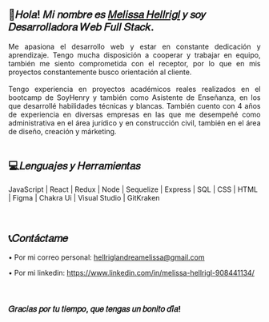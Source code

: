 ## 👋𝐻𝑜𝑙𝑎! 𝑀𝑖 𝑛𝑜𝑚𝑏𝑟𝑒 𝑒𝑠 [𝑀𝑒𝑙𝑖𝑠𝑠𝑎 𝐻𝑒𝑙𝑙𝑟𝑖𝑔𝑙](https://www.linkedin.com/in/melissa-hellrigl-908441134/) 𝑦 𝑠𝑜𝑦 𝐷𝑒𝑠𝑎𝑟𝑟𝑜𝑙𝑙𝑎𝑑𝑜𝑟𝑎 𝑊𝑒𝑏 𝐹𝑢𝑙𝑙 𝑆𝑡𝑎𝑐𝑘. 

<div align="justify">Me apasiona el desarrollo web y estar en constante dedicación y aprendizaje. Tengo mucha disposición a cooperar y trabajar en equipo, también me siento comprometida con el receptor, por lo que en mis proyectos constantemente busco orientación al cliente.</div>
</br>
<div align="justify">Tengo experiencia en proyectos académicos reales realizados en el bootcamp de SoyHenry y también como Asistente de Enseñanza, en los que desarrollé habilidades técnicas y blancas. También cuento con 4 años de experiencia en diversas empresas en las que me desempeñé como administrativa en el área jurídico y en construcción civil, también en el área de diseño, creación y márketing. </div>


</br>

## 💻𝐿𝑒𝑛𝑔𝑢𝑎𝑗𝑒𝑠 𝑦 𝐻𝑒𝑟𝑟𝑎𝑚𝑖𝑒𝑛𝑡𝑎𝑠
JavaScript | React | Redux | Node | Sequelize | Express | SQL | CSS | HTML | Figma | Chakra Ui | Visual Studio | GitKraken

</br>

## 📞𝐶𝑜𝑛𝑡𝑎́𝑐𝑡𝑎𝑚𝑒
•	Por mi correo personal: hellriglandreamelissa@gmail.com

•	Por mi linkedin: https://www.linkedin.com/in/melissa-hellrigl-908441134/

</br>

### 𝐺𝑟𝑎𝑐𝑖𝑎𝑠 𝑝𝑜𝑟 𝑡𝑢 𝑡𝑖𝑒𝑚𝑝𝑜, 𝑞𝑢𝑒 𝑡𝑒𝑛𝑔𝑎𝑠 𝑢𝑛 𝑏𝑜𝑛𝑖𝑡𝑜 𝑑𝑖́𝑎!
